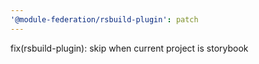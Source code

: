 ```yaml
---
'@module-federation/rsbuild-plugin': patch
---
```


fix(rsbuild-plugin): skip when current project is storybook
